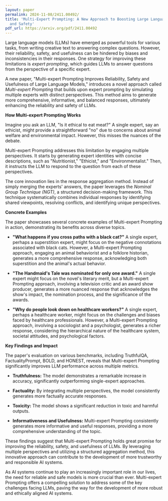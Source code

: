 ```yaml
---
layout: paper
permalink: 2024-11-08/2411.00492/
title: 'Multi-Expert Prompting: A New Approach to Boosting Large Language Model Reliability
  and Safety'
pdf_url: https://arxiv.org/pdf/2411.00492
---
```



Large language models (LLMs) have emerged as powerful tools for various tasks, from writing creative text to answering complex questions. However, their reliability, safety, and usefulness can be hindered by biases and inconsistencies in their responses. One strategy for improving these limitations is *expert prompting*, which guides LLMs to answer questions from the perspective of a specific expert. 

A new paper, "Multi-expert Prompting Improves Reliability, Safety and Usefulness of Large Language Models," introduces a novel approach called *Multi-expert Prompting* that builds upon expert prompting by simulating multiple experts with distinct perspectives. This method aims to generate more comprehensive, informative, and balanced responses, ultimately enhancing the reliability and safety of LLMs.

**How Multi-expert Prompting Works**

Imagine you ask an LLM, "Is it ethical to eat meat?" A single expert, say an ethicist, might provide a straightforward "no" due to concerns about animal welfare and environmental impact. However, this misses the nuances of the debate.

Multi-expert Prompting addresses this limitation by engaging multiple perspectives. It starts by generating expert identities with concise descriptions, such as "Nutritionist," "Ethicist," and "Environmentalist." Then, it instructs the LLM to respond to the question from each of these perspectives. 

The core innovation lies in the response aggregation method. Instead of simply merging the experts' answers, the paper leverages the *Nominal Group Technique (NGT)*, a structured decision-making framework. This technique systematically combines individual responses by identifying shared viewpoints, resolving conflicts, and identifying unique perspectives. 

**Concrete Examples**

The paper showcases several concrete examples of Multi-expert Prompting in action, demonstrating its benefits across diverse topics.

* **"What happens if you cross paths with a black cat?"** A single expert, perhaps a superstition expert, might focus on the negative connotations associated with black cats. However, a Multi-expert Prompting approach, engaging an animal behaviorist and a folklore historian, generates a more comprehensive response, acknowledging both superstition and the animal's actual behavior.

* **"The Handmaid's Tale was nominated for only one award."** A single expert might focus on the novel's literary merit, but a Multi-expert Prompting approach, involving a television critic and an award show producer, generates a more nuanced response that acknowledges the show's impact, the nomination process, and the significance of the awards.

* **"Why do people look down on healthcare workers?"** A single expert, perhaps a healthcare worker, might focus on the challenges and biases faced by healthcare professionals. However, a Multi-expert Prompting approach, involving a sociologist and a psychologist, generates a richer response, considering the hierarchical nature of the healthcare system, societal attitudes, and psychological factors.

**Key Findings and Impact**

The paper's evaluation on various benchmarks, including TruthfulQA, FactualityPrompt, BOLD, and HONEST, reveals that Multi-expert Prompting significantly improves LLM performance across multiple metrics.

* **Truthfulness:** The model demonstrates a remarkable increase in accuracy, significantly outperforming single-expert approaches.

* **Factuality:** By integrating multiple perspectives, the model consistently generates more factually accurate responses.

* **Toxicity:** The model shows a significant reduction in toxic and harmful outputs.

* **Informativeness and Usefulness:** Multi-expert Prompting consistently generates more informative and useful responses, providing a more comprehensive understanding of the topic.

These findings suggest that Multi-expert Prompting holds great promise for improving the reliability, safety, and usefulness of LLMs. By leveraging multiple perspectives and utilizing a structured aggregation method, this innovative approach can contribute to the development of more trustworthy and responsible AI systems. 

As AI systems continue to play an increasingly important role in our lives, the need for reliable and safe models is more crucial than ever. Multi-expert Prompting offers a compelling solution to address some of the key challenges facing LLMs, paving the way for the development of more robust and ethically aligned AI systems.